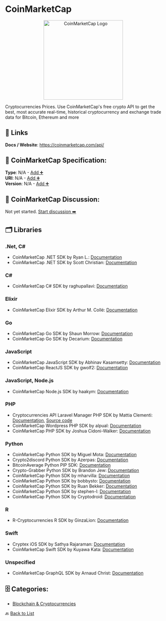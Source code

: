 # CoinMarketCap
<p align="center">
    <img width="256" src="https://raw.githubusercontent.com/apis-list/apis-list/main/apis/coinmarketcap/logo_256x256.png" alt="CoinMarketCap Logo"/>
</p>
Cryptocurrencies Prices. Use CoinMarketCap's free crypto API to get the best, most accurate real-time, historical cryptocurrency and exchange trade data for Bitcoin, Ethereum and more

##  🔗 Links
**Docs / Website**: https://coinmarketcap.com/api/

## 🧬 CoinMarketCap Specification:
**Type**: N/A - [Add ➕](https://github.com/apis-list/apis-list/edit/main/apis.yaml#L3710)  
**URI**: N/A - [Add ➕](https://github.com/apis-list/apis-list/edit/main/apis.yaml#L3710)  
**Version**: N/A - [Add ➕](https://github.com/apis-list/apis-list/edit/main/apis.yaml#L3710)

## 💬 CoinMarketCap Discussion:
Not yet started. [Start discussion ➡️](https://github.com/apis-list/apis-list/discussions/new)

## 🗂️ Libraries
### .Net, C#
- CoinMarketCap .NET SDK by Ryan L.: [Documentation](https://github.com/MTS11648/Dogecoin-Live-Updater)
- CoinMarketCap .NET SDK by Scott Christian: [Documentation](https://github.com/dezryth/ccticker)
### C#
- CoinMarketCap C# SDK by raghupallavi: [Documentation](https://github.com/raghupallavi/CoinMarketCap-CSharp-Api)
### Elixir
- CoinMarketCap Elixir SDK by Arthur M. Collé: [Documentation](https://github.com/arthurcolle/CoinMarketCap.ex)
### Go
- CoinMarketCap Go SDK by Shaun Morrow: [Documentation](https://github.com/shaunmza/coinmarketcap)
- CoinMarketCap Go SDK by Decarium: [Documentation](https://github.com/Decarium/go-coinmarketcap)
### JavaScript
- CoinMarketCap JavaScript SDK by Abhinav Kasamsetty: [Documentation](https://github.com/tiaanduplessis/coinmarketcap-api)
- CoinMarketCap ReactJS SDK by gwolf2: [Documentation](https://github.com/gwolf2/crypto-prices)
### JavaScript, Node.js
- CoinMarketCap Node.js SDK by haakym: [Documentation](https://github.com/haakym/coinme)
### PHP
- Cryptocurrencies API Laravel Manager PHP SDK by Mattia Clementi: [Documentation](https://github.com/ilCleme/cryptocurrencies-laravel), [Source code](https://packagist.org/packages/ilcleme/cryptocurrencies-laravel)
- CoinMarketCap Wordpress PHP SDK by alpual: [Documentation](https://github.com/alpual/coinvis)
- CoinMarketCap PHP SDK by Joshua Cidoni-Walker: [Documentation](https://github.com/jcidoniwalker/coinmarket_json_parser)
### Python
- CoinMarketCap Python SDK by Miguel Mota: [Documentation](https://github.com/CoinCircle/go-coinmarketcap)
- Crypto2discord Python SDK by Azerpas: [Documentation](https://github.com/azerpas/Crypto2discord)
- BitcoinAverage Python PIP SDK: [Documentation](https://github.com/bitcoinaverage/api-integration-examples/)
- Crypto-Grabber Python SDK by Brandon Jew: [Documentation](https://github.com/brandonjew/crypto-grabber)
- CoinMarketCap Python SDK by mharvilla: [Documentation](https://github.com/mharvilla/crypto)
- CoinMarketCap Python SDK by bobbysto: [Documentation](https://github.com/bobbysto/python-coinmarketcap)
- CoinMarketCap Python SDK by Ruan Bekker: [Documentation](https://github.com/ruanbekker/faas-coinmarketcap)
- CoinMarketCap Python SDK by stephen-l: [Documentation](https://github.com/stephen-l/CryptoTicker)
- CoinMarketCap Python SDK by Cryptodroid: [Documentation](https://github.com/cryptodroid-litecoin/Coinmarketcap-graph)
### R
- R-Cryptocurrencies R SDK by GinzaLion: [Documentation](https://github.com/GinzaLion/R-Cryptocurrencies)
### Swift
- Cryptex iOS SDK by Sathya Rajaraman: [Documentation](https://github.com/trsathya/Cryptex)
- CoinMarketCap Swift SDK by Kuyawa Kata: [Documentation](https://github.com/kuyawa/Altcoins)
### Unspecified
- CoinMarketCap GraphQL SDK by Arnaud Christ: [Documentation](https://github.com/Onra/graphql-coinmarketcap)


## 🗄️ Categories:
- [Blockchain & Cryptocurrencies](https://github.com/apis-list/apis-list#blockchain--cryptocurrencies-)

🔙  [Back to List](https://github.com/apis-list/apis-list)
